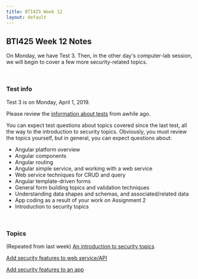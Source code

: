 ```yaml
---
title: BTI425 Week 12
layout: default
---
```


## BTI425 Week 12 Notes

On Monday, we have Test 3. Then, in the other day's computer-lab session, we will begin to cover a few more security-related topics.

<br>

### Test info

Test 3 is on Monday, April 1, 2019. 

Please review the [information about tests](https://bti425.ca/notes/week04#test-info) from awhile ago. 

You can expect test questions about topics covered since the last test, all the way to the introduction to security topics. Obviously, you must review the topics yourself, but in general, you can expect questions about:
* Angular platform overview
* Angular components
* Angular routing 
* Angular simple service, and working with a web service 
* Web service techniques for CRUD and query 
* Angular template-driven forms
* General form building topics and validation techniques
* Understanding data shapes and schemas, and associated/related data
* App coding as a result of your work on Assignment 2
* Introduction to security topics 

<br>

### Topics

(Repeated from last week) [An introduction to security topics](security-intro)

[Add security features to web service/API](security-add-to-server)

[Add security features to an app](security-add-to-app) 

<br>
